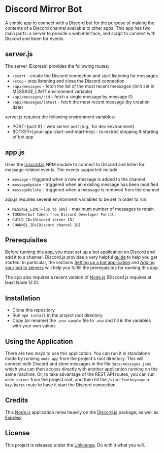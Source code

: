 # Discord Mirror Bot

A simple app to connect with a Discord bot for the purpose of making the contents of a Discord channel available to other apps. This app has two main parts: a server to provide a web interface, and script to connect with Discord and listen for events.

## server.js
The server (Express) provides the following routes:
* `/start` - create the Discord connection and start listening for messages
* `/stop` - stop listening and close the Discord connection
* `/api/messages` - fetch the list of the most recent messages (limit set in MESSAGE_LIMIT environment variable)
* `/api/messages/:id` - fetch a single message by message ID
* `/api/messages/latest` - fetch the most recent message (by creation date)

server.js requires the following environment variables:

* PORT=[port #] - web server port (e.g., for dev environment)
* BOTKEY=[your-app-start-and-start-key] - to restrict stopping & starting of bot app

## app.js
Uses the [Discord.js](https://www.npmjs.com/package/discord.js) NPM module to connect to Discord and listen for message-related events. The events supported include:
* `message` - triggered when a new message is added to the channel
* `messageUpdate` - triggered when an existing message has been modified
* `messageDelete` - triggered when a message is removed from the channel

app.js requires several environment variables to be set in order to run:
* `MESSAGE_LIMIT=[up to 500]` - maximum number of messages to retain
* `TOKEN=[bot token from Discord Developer Portal]`
* `GUILD_ID=[Discord server ID]`
* `CHANNEL_ID=[Discord channel ID]`


## Prerequisites

Before running this app, you must set up a bot application on Discord and add it to a channel. Discord.js provides a very helpful [guide](https://discordjs.guide/) to help you get started. In particular, the sections [Setting up a bot application](https://discordjs.guide/preparations/setting-up-a-bot-application.html) and [Adding your bot to servers](https://discordjs.guide/preparations/adding-your-bot-to-servers.html) will help you fulfill the prerequisites for running this app.

The app also requires a recent version of [Node.js](https://nodejs.org/en/) (Discord.js requires at least Node 12.0).

## Installation

* Clone this repository
* Run `npm install` in the project root directory
* Copy (or rename) the `.env.sample` file to `.env` and fill in the variables with your own values

## Using the Application

There are two ways to use this application.  You can run it in standalone mode by running `node app` from the project's root directory.  This will connect with Discord and store messages in the file `data/messages.json`, which you can then access directly with another application running on the same machine.  Or, to take advantage of the REST API routes, you can run `node server` from the project root, and then hit the `/start?botkey=<your-key-here>` route to have it start the Discord connection.

## Credits

This [Node.js](https://nodejs.org/en/) application relies heavily on the [Discord.js](https://www.npmjs.com/package/discord.js) package, as well as [Express](https://expressjs.com/).

## License

This project is released under the [Unlicense](https://unlicense.org/).  Do with it what you will.

